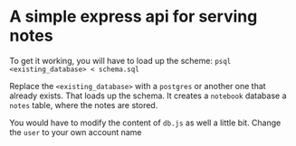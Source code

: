 # A simple express api for serving notes

To get it working, you will have to load up the scheme:
`psql <existing_database> < schema.sql`

Replace the `<existing_database>` with a `postgres` or another one that already exists. That loads up the schema. It creates a `notebook` database a `notes` table, where the notes are stored.

You would have to modify the content of `db.js` as well a little bit. Change the `user` to your own account name
